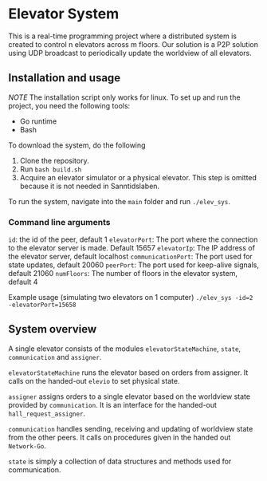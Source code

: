 # Elevator System

This is a real-time programming project where a distributed system is created to control n elevators across m floors. Our solution is a P2P solution using UDP broadcast to periodically update the worldview of all elevators.

## Installation and usage
*NOTE* The installation script only works for linux. To set up and run the project, you need the following tools:

- Go runtime
- Bash

To download the system, do the following

1. Clone the repository.
2. Run `bash build.sh`
3. Acquire an elevator simulator or a physical elevator. This step is omitted because it is not needed in Sanntidslaben.

To run the system, navigate into the `main` folder and run `./elev_sys`.

### Command line arguments

`id`: the id of the peer, default 1
`elevatorPort`: The port where the connection to the elevator server is made. Default 15657
`elevatorIp`: The IP address of the elevator server, default localhost
`communicationPort`: The port used for state updates, default 20060
`peerPort`: The port used for keep-alive signals, default 21060
`numFloors`: The number of floors in the elevator system, default 4

Example usage (simulating two elevators on 1 computer)
`./elev_sys -id=2 -elevatorPort=15658`


## System overview
A single elevator consists of the modules `elevatorStateMachine`, `state`, `communication` and `assigner`.

`elevatorStateMachine` runs the elevator based on orders from assigner. It calls on the handed-out `elevio` to set physical state.

`assigner` assigns orders to a single elevator based on the worldview state provided by `communication`. It is an interface for the handed-out `hall_request_assigner`.

`communication` handles sending, receiving and updating of worldview state from the other peers. It calls on procedures given in the handed out `Network-Go`.

`state` is simply a collection of data structures and methods used for communication.

